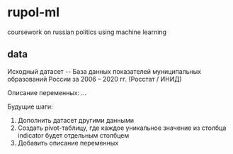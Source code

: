 # rupol-ml
coursework on russian politics using machine learning

## data

Исходный датасет -- База данных показателей муниципальных образований России за 2006 – 2020 гг. (Росстат / ИНИД) 

Описание переменных: ...

Будущие шаги:
1. Дополнить датасет другими данными
2. Создать pivot-таблицу, где каждое уникальное значение из столбца indicator будет отдельным столбцем
3. Добавить описание переменных
